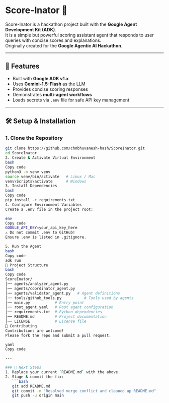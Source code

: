 # Score-Inator 🎯

Score-Inator is a hackathon project built with the **Google Agent Development Kit (ADK)**.  
It is a simple but powerful scoring assistant agent that responds to user queries with concise scores and explanations.  
Originally created for the **Google Agentic AI Hackathon**.

---

## 🚀 Features
- Built with **Google ADK v1.x**
- Uses **Gemini-1.5-Flash** as the LLM
- Provides concise scoring responses
- Demonstrates **multi-agent workflows**
- Loads secrets via `.env` file for safe API key management

---

## 🛠️ Setup & Installation

### 1. Clone the Repository
```bash
git clone https://github.com/chnbhuvanesh-hash/ScoreInator.git
cd ScoreInator
2. Create & Activate Virtual Environment
bash
Copy code
python3 -m venv venv
source venv/bin/activate   # Linux / Mac
venv\Scripts\activate      # Windows
3. Install Dependencies
bash
Copy code
pip install -r requirements.txt
4. Configure Environment Variables
Create a .env file in the project root:

env
Copy code
GOOGLE_API_KEY=your_api_key_here
⚠️ Do not commit .env to GitHub!
Ensure .env is listed in .gitignore.

5. Run the Agent
bash
Copy code
adk run
📂 Project Structure
bash
Copy code
ScoreInator/
│── agents/analyzer_agent.py
│── agents/coordinator_agent.py
│── agents/validator_agent.py   # Agent definitions
│── tools/github_tools.py          # Tools used by agents
│── main.py           # Entry point
│── root_agent.yaml   # Root agent configuration
│── requirements.txt  # Python dependencies
│── README.md         # Project documentation
│── LICENSE           # License file
🤝 Contributing
Contributions are welcome!
Please fork the repo and submit a pull request.

yaml
Copy code

---

### 🔧 Next Steps
1. Replace your current `README.md` with the above.  
2. Stage & commit the fix:
   ```bash
   git add README.md
   git commit -m "Resolved merge conflict and cleaned up README.md"
   git push -u origin main